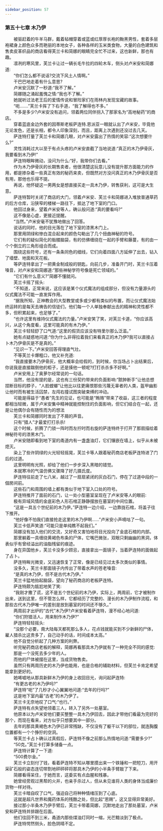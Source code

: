 ```yaml
---
sidebar_position: 57
---
```

### 第五十七章 木乃伊  


　　被驱赶着的牛羊马群，戴着毡帽穿着或蓝或红厚厚长袍的黝黑男性，套着多层袍裙身上颜色众多而艳丽的本地女子，各种各样的玉米类食物，大量的白色建筑和售卖皮革织品的商店看得芙兰卡和简娜的眼睛完全忙不过来，这也新鲜，那也有趣。  
　　凛冽的寒风里，芙兰卡让过一辆长毛牛拉的四轮木车，侧头对卢米安和简娜道:  
　　“你们怎么都不说话?交流下风土人情啊。”  
　　干巴巴地走着有什么意思?  
　　卢米安沉默了一秒道:“我不了解。”  
　　简娜随之涌起羞愧之情:“我也不了解。”  
　　她就听过法老王后的爱情传说和冒险家们在雨林内发现宝藏的故事。  
　　“呃…….”芙兰卡挥了下右手道，“我了解得也不多。”  
　　不多是多少?卢米安没有追问，领着两位同伴拐入了那家名为“高地秘药”的商店。  
　　穿着蓝底金边外套的因蒂斯老板萨连特.恩派亚一眼就认出了卢米安，毕竟他无论发色，还是长相，都令人印象深刻，而且，距离上次遇到还没过去几天。  
　　萨连特打量了芙兰卡和简娜几眼，对卢米安露出了热情的笑容:“这次想要什么?”  
　　灵性消耗过大以至于有点头疼的卢米安直截了当地说道:“真正的木乃伊骨灰，我要看到木乃伊!”  
　　萨连特眼眸微动，没问为什么:“好，我带你们去看。”  
　　作为木乃伊骨灰的长期售卖者，他很清楚这玩意儿没有提升那方面能力的作用，都是掺杂着一些真正有效的秘药来卖，但既然对方没问真正的木乃伊骨灰是否有用，那他也乐得不提。  
　　再说，他怀疑这一男两女是想直接买走一具木乃伊，转售获利，这可是大生意。  
　　萨连特暂时关闭了商店的大门，领着卢米安、芙兰卡和简娜进入堆放普通草药的后方仓库，沿狭窄的楼梯一路往下，抵达了地下室的门口。  
　　他回过身来，望着卢米安等人，确认般问道:“真的要看吗?”  
　　这不像是心虚，更接近提醒。  
　　“当然。”卢米安毫不犹豫地做出了回答。  
　　说话的同时，他的目光落在了地下室的漆黑木门上。  
　　那里用阴绿和惨白混合起来的颜色勾勒出了几个扭曲神秘的符号。  
　　它们有的疑似简化的骷髅脑袋，有的仿佛缠绕在一起的手臂和藤蔓，有的由一个个倒立的三角形组合而成。  
　　围绕这些符号，还有一条条同色的细线，它们向着四面八方延伸了出去，钻入了墙壁、地面和天花板。  
　　等萨连特拿出了一把黄金制成般的钥匙，向前几步，准备开门时，芙兰卡压着嗓音，对卢米安和简娜道:“那些神秘学符号像是死亡领域的。”  
　　“它们有什么意义?”简娜不懂就问。  
　　芙兰卡摇了摇头:  
　　“不知道，正常来说，这应该是某个仪式魔法的组成部分，但没有力量源头的仪式魔法不可能一直发挥作用。  
　　“据我所知，正神教会的大型教堂或多或少都有类似的布置，而让仪式魔法始终运转的是每天去祷告的信徒们，他们每一个人单独奉献出去的精神和灵性都不多，但积累起来，也足够了。”  
　　“也许这里有维持仪式魔法的力量。”卢米安笑了笑，对芙兰卡道，“你应该高兴，从这个角度看，这里可能真的有木乃伊。”  
　　芙兰卡轻轻舒了口气道:“这里的假货应该没有特里尔那么泛滥。”  
　　她有点疑惑地问道:“你为什么非得拉着我们来看真正的木乃伊?我可以直接占卜木乃伊骨灰是不是真的。”  
　　“见识一下。”卢米安回答得理直气壮。  
　　不等芙兰卡爆粗口，他又补充道:  
　　“我直接要木乃伊骨灰，他大概率会给假的，到时候，你当场占卜出结果后，你说我是直接踹倒他的柜子，还是揍他一顿呢?打打杀杀多不好啊。”  
　　卢米安用上了奥萝尔经常说的一句话。  
　　当然，他没有提的是，这也有三份契约带来的负面影响:“脓肿断手”让他总想捏断目标的脖子，“人脸螳螂”让他比以往更痛恨那些污蔑无辜者的人类，盔甲幽影让他时而有被生活囚禁，左闯右撞试图突破束缚的冲动。  
　　可能是得益于“愚者”先生的见证，也可能是“贿赂”带来了收益，这三者的程度都相当轻微，属于卢米安集中精神就能控制住的负面影响，但它们结合在一起，还是让他偶尔会有随性而为的想法  
　　芙兰卡和简娜同时发出了不屑的声音。  
　　只有“猎人”才最爱打打杀杀!  
　　这个时候，折腾了门锁一阵时而左拧时而右旋的萨连特终于打开了那扇描绘着神秘符号的漆黑木门。  
　　卢米安随即看到地下室的甬道内有一盏盏油灯，它们镶嵌在墙上，似乎从未被熄灭。  
　　染上了些许阴绿的火光轻轻摇晃，芙兰卡等人跟着秘药商店老板萨连特进了门后的过道。  
　　这里明明有光照，却给了他们一步步深入黑暗的错觉。  
　　本就寒冷的气温仿佛又骤降了好几摄氏度。  
　　萨连特往前走了七八米，越过了一扇扇紧闭的灰白石门，停在了过道中段的一個房间前。  
　　这些石门和周围的墙上都有类似于地下室入口处的符号。  
　　萨连特推开了面前的石门，让一处小型墓室呈现在了卢米安等人的眼前:  
　　极有异域风情的金底彩色人形石棺正静静摆放在墓室的中间位置。  
　　“这是一具五个世纪前的木乃伊。”萨连特一边介绍，一边靠拢石棺，将盖子往下推开。  
　　“他好像不怕我们直接抢走这里的木乃伊啊……”卢米安小声嘀咕了一句。  
　　芙兰卡低声笑道:“可能只是单纯瞧不起我们。”  
　　简娜没有加入他们的交流，又好奇又害怕地将目光投向了金底石棺的内部。  
　　那里躺着一具缠绕黄褐色布条的尸体，它嘴巴微张，双眼只剩幽幽的黑洞，体表似乎有曾经溢出的油脂残留的痕迹。  
　　身在异国他乡，芙兰卡没多少顾忌，直接拿出一面镜子，当着萨连特的面做起了占卜。  
　　萨连特眸光微变，又迅速恢复了正常，像是已经见过太多次类似的事情。  
　　没多久，芙兰卡那面镜子内传出了带着水声的苍老嗓音:  
　　“是真的木乃伊，但不是古代木乃伊。”  
　　芙兰卡猛地抬起脑袋，望向了秘药商店的老板萨连特。  
　　萨连特颇为尴尬地笑了笑:  
　　“我刚才撒了谎，这不是五个世纪前的木乃伊，实际上，两周前，它才被制作出来，送到这里，但不管怎么样，它都经历了完整的、漫长的木乃伊制作流程，和那些古代木乃伊唯一的差别是放到墓室的时间还不够久。”  
　　两周前才出炉的“古代”木乃伊?卢米安看着萨连特，漫不经心地问道:  
　　“你们狩猎活人，用来制作木乃伊?”  
　　萨连特轻轻摇头:  
　　“没那个必要，南大陆每天都死那么多人，花点钱就能买到不少新鲜的尸体，雇人猎杀比这贵多了，自己动手的话，时间成本太高。”  
　　他不自觉分析起了几种方案的利弊。  
　　听完秘药商店老板的解释，简娜再看那具木乃伊就有了一种完全不同的感觉:  
　　那是一个没死去多少年的人。  
　　而他的尸体被摆在这里，当成货物售卖。  
　　虽然只有两周历史的木乃伊也能用，也是合格的辅助材料，但芙兰卡肯定希望能拿到更好的。  
　　她唏嘘地从那具新鲜木乃伊的身上收回目光，询问起萨连特:  
　　“有更古老的木乃伊吗?”  
　　萨连特“呃”了几秒才小心翼翼地问道:“去年的行吗?”  
　　这是地下室内最“古老”的木乃伊了。  
　　芙兰卡无奈地叹了口气:“也行。”  
　　萨连特有点失望地领着三人，转入了另外一处墓室。  
　　他原本以为卢米安他们要买整整一具木乃伊回去，因此才带他们看最为完好的那个，而现在看来，对方似乎只想要其中一部分。  
　　去年的那具黄褐色木乃伊已非常残缺，不仅没有了躯干以下的部位，就连胸腹位置都有一个个狰狞的空洞。  
　　等芙兰卡占卜确认过真假后，萨连特不像之前那么热情地问道:“需要多少?”  
　　“50克。”芙兰卡打算多储备一点。  
　　萨连特计算了一下道:  
　　“500费尔金。”  
　　芙兰卡立刻付了钱，看着萨连特不知从哪里摸出来一个铁锤和一把短刀，用开采矿石般的姿态连切带割地砰砰砰将那具木乃伊的小半条手臂敲了下来。  
　　简娜看得呆住，于她而言，这委实有点血腥和残暴。  
　　她曾经旁观过黑帮的火并，也亲手杀过人，但从未见谁将人类的身体当成廉价货物一样对待。  
　　芙兰卡暗自叹了口气，强迫自己将种种情绪压到了心底。  
　　这就是超凡世界和魔药体系的残酷之处，但比起“恩赐”，这又显得异常美好。  
　　接过那小半条木乃伊手臂后，芙兰卡带着简娜，沉默地走出了那处墓室，卢米安和萨连特并排跟在后面。  
　　他们往回不到三米，甬道内那些煤油灯同时一缩，光芒黯淡到了极点。  
　　萨连特愕然侧头，脸色阴晴不定。  
